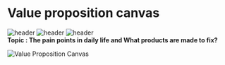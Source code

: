 # Value proposition canvas
![header](https://img.shields.io/badge/-Creative-blue) ![header](https://img.shields.io/badge/-Diagram-blue) ![header](https://img.shields.io/badge/-Pain--Point-blue)   
<b> Topic : The pain points in daily life and What products are made to fix?</b>

![Value Proposition Canvas](https://user-images.githubusercontent.com/51535964/120006983-a58f5100-c003-11eb-8cc7-73c27603b547.jpg)
